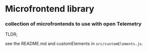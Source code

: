 # Microfrontend library
### collection of microfrontends to use with open Telemetry

TLDR;

see the README.md and customElements in `src/customElements.js`.
